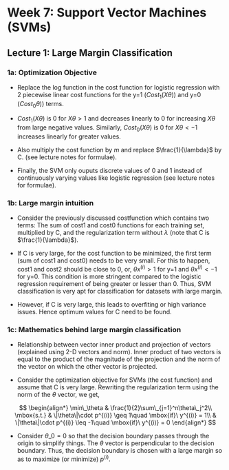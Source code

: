 # Week 7: Support Vector Machines (SVMs)

## Lecture 1: Large Margin Classification

### 1a: Optimization Objective

* Replace the log function in the cost function for logistic regression with 2 piecewise linear cost functions for the y=1 ($Cost_1(X\theta)$) and y=0 ($Cost_0\theta)$) terms.  

* $Cost_1(X\theta)$ is 0 for $X\theta > 1$ and decreases linearly to 0 for increasing $X\theta$ from large negative values. Similarly, $Cost_0(X\theta)$ is 0 for $X\theta < -1$ increases linearly for greater values.

* Also multiply the cost function by $m$ and replace $\frac{1}{\lambda}$ by C. (see lecture notes for formulae).

* Finally, the SVM only ouputs discrete values of 0 and 1 instead of continuously varying values like logistic regression (see lecture notes for formulae).

### 1b: Large margin intuition

* Consider the previously discussed costfunction which contains two terms: The sum of cost1 and cost0 functions for each training set, multiplied by C, and the regularization term without $\lambda$ (note that C is $\frac{1}{\lambda}$).

* If C is very large, for the cost function to be minimized, the first term (sum of cost1 and cost0) needs to be very small. For this to happen, cost1 and cost2 should be close to 0, or, $\theta x^{(i)} > 1$ for y=1 and $\theta x^{(i)} < -1$ for y=0. This condition is more stringent compared to the logistic regression requirement of being greater or lesser than 0. Thus, SVM classification is very apt for classification for datasets with large margin. 

* However, if C is very large, this leads to overfiting or high variance issues. Hence optimum values for C need to be found.

### 1c: Mathematics behind large margin classification

* Relationship between vector inner product and projection of vectors (explained using 2-D vectors and norm). Inner product of two vectors is equal to the product of the magnitude of the projection and the norm of the vector on which the other vector is projected.

* Consider the optimization objective for SVMs (the cost function) and assume that C is very large. Rewriting the regularization term using the norm of the $\theta$ vector, we get,

$$
\begin{align*} \min\_\theta & \frac{1}{2}\sum\_{j=1}^n\theta\_j^2\\ \mbox{s.t.} & \|\theta\|\cdot p^{(i)} \geq 1\quad \mbox{if}\ y^{(i)} = 1\\ & \|\theta\|\cdot p^{(i)} \leq -1\quad \mbox{if}\ y^{(i)} = 0 \end{align*}
$$

* Consider $\theta\_0 = 0$ so that the decision boundary passes through the origin to simplify things. The $\theta$ vector is perpendicular to the decision boundary. Thus, the decision boundary is chosen with a large margin so as to maximize (or minimize) $p^{(i)}$.